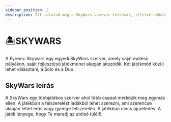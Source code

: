 ```yaml
---
sidebar_position: 2
description: Itt találod meg a SkyWars szerver leírását, illetve néhány hasznos tippet és trükköt.
---
```

# 🏝️SKYWARS

A Fyremc Skywars egy egyedi SkyWars szerver, amely saját építésű pályákon, saját fejlesztésű játékmenet alapján játszódik. Két játékmód közül lehet választani, a Solo és a Duo.

## SkyWars leírás

A SkyWars egy többjátékos szerver ahol több csapat mérkőzik meg egymás ellen. A játékban a felszerelést ládákból lehet szerezni, ami szerencse alapján lehet erős vagy gyenge felszerelés. A játékban nincs újraéledés. A játék lényege, hogy Te maradj az utolsó túlélő.